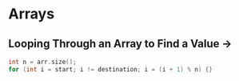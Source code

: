 # Arrays

## **Looping Through an Array to Find a Value ->**

```cpp
int n = arr.size();
for (int i = start; i != destination; i = (i + 1) % n) {}
```
